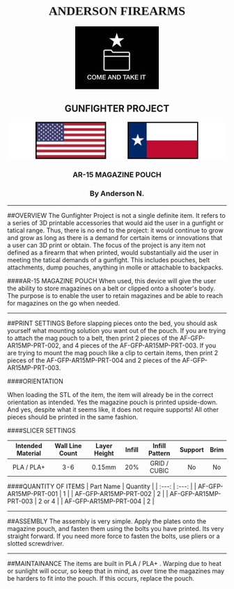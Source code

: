 <head>
<style>
    andersonFirearms {
        font-family: "times new roman";
    }
</style>
</head>

<h1><center><andersonFirearms>ANDERSON FIREARMS</andersonFirearms></center></h1>

<div style="text-align:center"> <img src='renders/COME_AND_TAKE_IT.jpg'> </div>

<h2><center>GUNFIGHTER PROJECT</center></h2>

<center><div style='text-align:center'><img src='renders/US&TEXAS.jpg'></div></center>

<h3><center>AR-15 MAGAZINE POUCH</center></h3>

<h3><center>By Anderson N.</center></h3>

---
##OVERVIEW
The Gunfighter Project is not a single definite item. It refers to a series of 3D printable accessories that would aid the user in a gunfight or tatical range. Thus, there is no end to the project: it would continue to grow and grow as long as there is a demand for certain items or innovations that a user can 3D print or obtain. The focus of the project is any item not defined as a firearm that when printed, would substantially aid the user in meeting the tatical demands of a gunfight. This includes pouches, belt attachments, dump pouches, anything in molle or attachable to backpacks.

####AR-15 MAGAZINE POUCH
When used, this device will give the user the ability to store magazines on a belt or clipped onto a shooter's body. The purpose is to enable the user to retain magazines and be able to reach for magazines on the go when needed.

---
##PRINT SETTINGS
Before slapping pieces onto the bed, you should ask yourself what mounting solution you want out of the pouch. If you are trying to attach the mag pouch to a belt, then print 2 pieces of the AF-GFP-AR15MP-PRT-002, and 4 pieces of the AF-GFP-AR15MP-PRT-003. If you are trying to mount the mag pouch like a clip to certain items, then print 2 pieces of the AF-GFP-AR15MP-PRT-004 and 2 pieces of the AF-GFP-AR15MP-PRT-003.


####ORIENTATION

When loading the STL of the item, the item will already be in the correct orientation as intended. Yes the magazine pouch is printed upside-down. And yes, despite what it seems like, it does not require supports! All other pieces should be printed in the same fashion.

####SLICER SETTINGS

| Intended Material | Wall Line Count | Layer Height | Infill | Infill Pattern | Support | Brim |
|:---: | :---: | :---: | :---: | :---: | :---: | :--: |
| PLA / PLA+ | 3-6 | 0.15mm | 20% | GRID / CUBIC | No | No |

####QUANTITY OF ITEMS
| Part Name | Quantity |
| :---: | :---: |
| AF-GFP-AR15MP-PRT-001 | 1 |
| AF-GFP-AR15MP-PRT-002 | 2 |
| AF-GFP-AR15MP-PRT-003 | 2 or 4 |
| AF-GFP-AR15MP-PRT-004 | 2 |

---
##ASSEMBLY
The assembly is very simple. Apply the plates onto the magazine pouch, and fasten them using the bolts you have printed. Its very straight forward. If you need more force to fasten the bolts, use pliers or a slotted screwdriver.

---
##MAINTAINANCE
The items are built in PLA / PLA+ . Warping due to heat or sunlight will occur, so keep that in mind, as over time the magazines may be harders to fit into the pouch. If this occurs, replace the pouch.